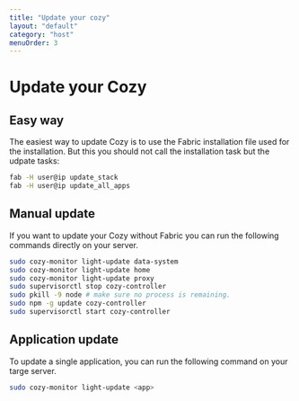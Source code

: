 ```yaml
---
title: "Update your cozy"
layout: "default"
category: "host"
menuOrder: 3
---
```

# Update your Cozy

## Easy way

The easiest way to update Cozy is to use the Fabric installation file used for
the installation. But this you should not call the installation task but the
udpate tasks:

```bash
fab -H user@ip update_stack 
fab -H user@ip update_all_apps
```
   

## Manual update

If you want to update your Cozy without Fabric you can run the following commands
directly on your server.

```bash
sudo cozy-monitor light-update data-system
sudo cozy-monitor light-update home
sudo cozy-monitor light-update proxy
sudo supervisorctl stop cozy-controller
sudo pkill -9 node # make sure no process is remaining.
sudo npm -g update cozy-controller 
sudo supervisorctl start cozy-controller
```


## Application update

To update a single application, you can run the following command on your targe
server.

```bash
sudo cozy-monitor light-update <app>
```
